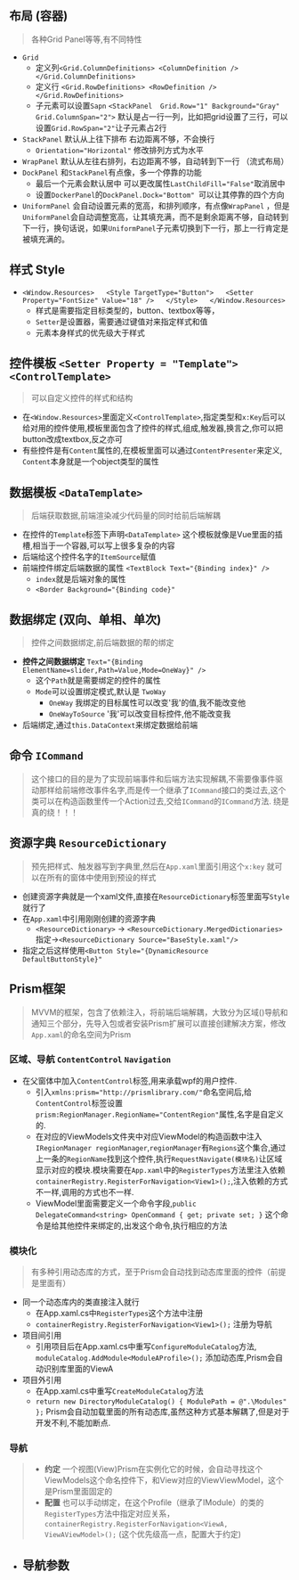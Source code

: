 ## 布局 (容器)

> 各种Grid Panel等等,有不同特性

- `Grid`
  -  定义列`<Grid.ColumnDefinitions> <ColumnDefinition /> </Grid.ColumnDefinitions>`
  - 定义行 `<Grid.RowDefinitions> <RowDefinition />  </Grid.RowDefinitions>`
  - 子元素可以设置`Sapn` `<StackPanel  Grid.Row="1" Background="Gray"  Grid.ColumnSpan="2">`  默认是占一行一列，比如把grid设置了三行，可以设置`Grid.RowSpan="2"`让子元素占2行
- `StackPanel` 默认从上往下排布 右边距离不够，不会换行
  - `Orientation="Horizontal"` 修改排列方式为水平
- `WrapPanel`  默认从左往右排列，右边距离不够，自动转到下一行 （流式布局）
- `DockPanel`  和`StackPanel`有点像，多一个停靠的功能
  - 最后一个元素会默认居中  可以更改属性`LastChildFill="False"`取消居中 
  - 设置`DockerPanel`的`DockPanel.Dock="Bottom" `可以让其停靠的四个方向
- `UniformPanel` 会自动设置元素的宽高，和排列顺序，有点像`WrapPanel` ，但是`UniformPanel`会自动调整宽高，让其填充满，而不是剩余距离不够，自动转到下一行，换句话说，如果`UniformPanel`子元素切换到下一行，那上一行肯定是被填充满的。

## 样式 Style

- `<Window.Resources>   <Style TargetType="Button">   <Setter Property="FontSize" Value="18" />   </Style>   </Window.Resources>`
  - 样式是需要指定目标类型的，button、textbox等等，
  - `Setter`是设置器，需要通过键值对来指定样式和值
  - 元素本身样式的优先级大于样式

## 控件模板  `<Setter Property = "Template">` `<ControlTemplate>`

> 可以自定义控件的样式和结构

- 在`<Window.Resources>`里面定义`<ControlTemplate>`,指定类型和`x:Key`后可以给对用的控件使用,模板里面包含了控件的样式,组成,触发器,换言之,你可以把button改成textbox,反之亦可
- 有些控件是有`Content`属性的,在模板里面可以通过`ContentPresenter`来定义,  `Content`本身就是一个object类型的属性

## 数据模板  `<DataTemplate>`

> 后端获取数据,前端渲染减少代码量的同时给前后端解耦

- 在控件的`Template`标签下声明`<DataTemplate>`  这个模板就像是Vue里面的插槽,相当于一个容器,可以写上很多复杂的内容
- 后端给这个控件名字的`ItemSource`赋值
- 前端控件绑定后端数据的属性 `<TextBlock Text="{Binding index}" />` 
  - `index`就是后端对象的属性
  - `<Border Background="{Binding code}"`

## 数据绑定  (双向、单相、单次)

> 控件之间数据绑定,前后端数据的帮的绑定

- **控件之间数据绑定** `Text="{Binding ElementName=slider,Path=Value,Mode=OneWay}" />`
  - 这个`Path`就是需要绑定的控件的属性
  - `Mode`可以设置绑定模式,默认是 `TwoWay` 
    - `OneWay` 我绑定的目标属性可以改变'我'的值,我不能改变他
    - `OneWayToSource` '我'可以改变目标控件,他不能改变我
- 后端绑定,通过`this.DataContext`来绑定数据给前端

## 命令 `ICommand`

> 这个接口的目的是为了实现前端事件和后端方法实现解耦,不需要像事件驱动那样给前端修改事件名字,而是传一个继承了`ICommand`接口的类过去,这个类可以在构造函数里传一个Action过去,交给`ICommand`的`ICommand`方法. 绕是真的绕！！！



## 资源字典  `ResourceDictionary`

> 预先把样式、触发器写到字典里,然后在`App.xaml`里面引用这个`x:key` 就可以在所有的窗体中使用到预设的样式

- 创建资源字典就是一个xaml文件,直接在`ResourceDictionary`标签里面写`Style`就行了
- 在`App.xaml`中引用刚刚创建的资源字典
  - `<ResourceDictionary>` -> `<ResourceDictionary.MergedDictionaries>` 指定->`<ResourceDictionary Source="BaseStyle.xaml"/>`
- 指定之后这样使用`<Button Style="{DynamicResource DefaultButtonStyle}"`



## Prism框架 

> MVVM的框架，包含了依赖注入，将前端后端解耦，大致分为区域()导航和通知三个部分，先导入包或者安装Prism扩展可以直接创建解决方案，修改`App.xaml`的命名空间为Prism



### 区域、导航 `ContentControl`  `Navigation`

- 在父窗体中加入`ContentControl`标签,用来承载wpf的用户控件.
  - 引入`xmlns:prism="http://prismlibrary.com/"`命名空间后,给`ContentControl`标签设置`prism:RegionManager.RegionName="ContentRegion"`属性,名字是自定义的.
  - 在对应的ViewModels文件夹中对应ViewModel的构造函数中注入`IRegionManager regionManager`,`regionManager`有`Regions`这个集合,通过上一条的`RegionName`找到这个控件,执行`RequestNavigate(模块名)`让区域显示对应的模块.模块需要在`App.xaml`中的`RegisterTypes`方法里注入依赖`containerRegistry.RegisterForNavigation<View1>();`,注入依赖的方式不一样,调用的方式也不一样.
  - ViewModel里面需要定义一个命令字段,`public DelegateCommand<string> OpenCommand { get; private set; }` 这个命令是给其他控件来绑定的,出发这个命令,执行相应的方法

### 模块化

> 有多种引用动态库的方式，至于Prism会自动找到动态库里面的控件（前提是里面有）

- 同一个动态库内的类直接注入就行 
  - 在App.xaml.cs中`RegisterTypes`这个方法中注册
  - `containerRegistry.RegisterForNavigation<View1>();` 注册为导航
- 项目间引用
  - 引用项目后在App.xaml.cs中重写`ConfigureModuleCatalog`方法, `moduleCatalog.AddModule<ModuleAProfile>();` 添加动态库,Prism会自动识别库里面的ViewA
- 项目外引用
  - 在App.xaml.cs中重写`CreateModuleCatalog`方法
  - ` return new DirectoryModuleCatalog() { ModulePath = @".\Modules" }; ` Prism会自动加载里面的所有动态库,虽然这种方式基本解耦了,但是对于开发不利,不能加断点.

### 导航

> - **约定** 一个视图(View)Prism在实例化它的时候，会自动寻找这个ViewModels这个命名控件下，和View对应的ViewViewModel，这个是Prism里面固定的
> - **配置**  也可以手动绑定，在这个Profile（继承了IModule）的类的`RegisterTypes`方法中指定对应关系，`containerRegistry.RegisterForNavigation<ViewA, ViewAViewModel>();` (这个优先级高一点，配置大于约定)

- 导航参数
  - 
